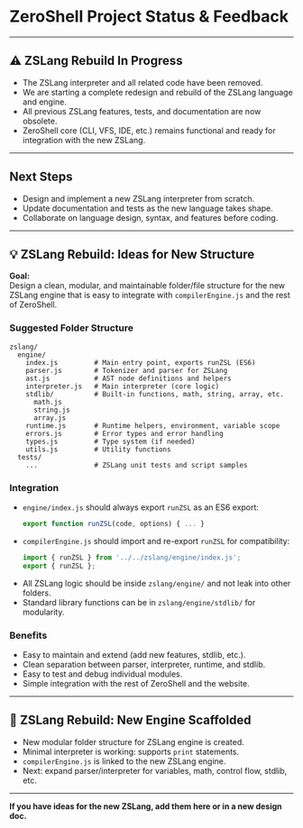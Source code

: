 # ZeroShell Project Status & Feedback

---

## ⚠️ ZSLang Rebuild In Progress

- The ZSLang interpreter and all related code have been removed.
- We are starting a complete redesign and rebuild of the ZSLang language and engine.
- All previous ZSLang features, tests, and documentation are now obsolete.
- ZeroShell core (CLI, VFS, IDE, etc.) remains functional and ready for integration with the new ZSLang.

---

## Next Steps

- Design and implement a new ZSLang interpreter from scratch.
- Update documentation and tests as the new language takes shape.
- Collaborate on language design, syntax, and features before coding.

---

## 💡 ZSLang Rebuild: Ideas for New Structure

**Goal:**  
Design a clean, modular, and maintainable folder/file structure for the new ZSLang engine that is easy to integrate with `compilerEngine.js` and the rest of ZeroShell.

### Suggested Folder Structure

```
zslang/
  engine/
    index.js         # Main entry point, exports runZSL (ES6)
    parser.js        # Tokenizer and parser for ZSLang
    ast.js           # AST node definitions and helpers
    interpreter.js   # Main interpreter (core logic)
    stdlib/          # Built-in functions, math, string, array, etc.
      math.js
      string.js
      array.js
    runtime.js       # Runtime helpers, environment, variable scope
    errors.js        # Error types and error handling
    types.js         # Type system (if needed)
    utils.js         # Utility functions
  tests/
    ...              # ZSLang unit tests and script samples
```

### Integration

- `engine/index.js` should always export `runZSL` as an ES6 export:
  ```js
  export function runZSL(code, options) { ... }
  ```
- `compilerEngine.js` should import and re-export `runZSL` for compatibility:
  ```js
  import { runZSL } from '../../zslang/engine/index.js';
  export { runZSL };
  ```
- All ZSLang logic should be inside `zslang/engine/` and not leak into other folders.
- Standard library functions can be in `zslang/engine/stdlib/` for modularity.

### Benefits

- Easy to maintain and extend (add new features, stdlib, etc.).
- Clean separation between parser, interpreter, runtime, and stdlib.
- Easy to test and debug individual modules.
- Simple integration with the rest of ZeroShell and the website.

---

## 🚀 ZSLang Rebuild: New Engine Scaffolded

- New modular folder structure for ZSLang engine is created.
- Minimal interpreter is working: supports `print` statements.
- `compilerEngine.js` is linked to the new ZSLang engine.
- Next: expand parser/interpreter for variables, math, control flow, stdlib, etc.

---

**If you have ideas for the new ZSLang, add them here or in a new design doc.**
